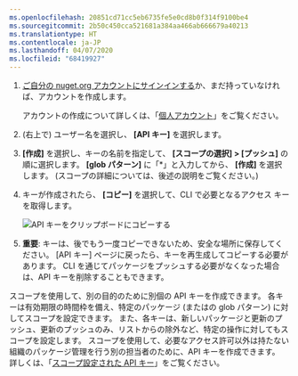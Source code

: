 ```yaml
---
ms.openlocfilehash: 20851cd71cc5eb6735fe5e0cd8b0f314f9100be4
ms.sourcegitcommit: 2b50c450cca521681a384aa466ab666679a40213
ms.translationtype: HT
ms.contentlocale: ja-JP
ms.lasthandoff: 04/07/2020
ms.locfileid: "68419927"
---
```

1. [ご自分の nuget.org アカウントにサインインする](https://www.nuget.org/users/account/LogOn?returnUrl=%2F)か、まだ持っていなければ、アカウントを作成します。

   アカウントの作成について詳しくは、「[個人アカウント](../../nuget-org/individual-accounts.md)」をご覧ください。

1. (右上で) ユーザー名を選択し、 **[API キー]** を選択します。

1. **[作成]** を選択し、キーの名前を指定して、 **[スコープの選択] > [プッシュ]** の順に選択します。 **[glob パターン]** に「*」と入力してから、 **[作成]** を選択します。 (スコープの詳細については、後述の説明をご覧ください。)

1. キーが作成されたら、 **[コピー]** を選択して、CLI で必要となるアクセス キーを取得します。

    ![API キーをクリップボードにコピーする](../media/QS_Create-02-APIKey.png)

1. **重要**: キーは、後でもう一度コピーできないため、安全な場所に保存してください。 [API キー] ページに戻ったら、キーを再生成してコピーする必要があります。 CLI を通じてパッケージをプッシュする必要がなくなった場合は、API キーを削除することもできます。

スコープを使用して、別の目的のために別個の API キーを作成できます。 各キーは有効期限の時間枠を備え、特定のパッケージ (またはの glob パターン) に対してスコープを設定できます。 また、各キーは、新しいパッケージと更新のプッシュ、更新のプッシュのみ、リストからの除外など、特定の操作に対してもスコープを設定します。 スコープを使用して、必要なアクセス許可以外は持たない組織のパッケージ管理を行う別の担当者のために、API キーを作成できます。 詳しくは、「[スコープ設定された API キー](../../nuget-org/scoped-api-keys.md)」をご覧ください。